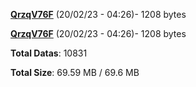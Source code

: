 [**QrzqV76F**](/data/QrzqV76F.txt) (20/02/23 - 04:26)- 1208 bytes

[**QrzqV76F**](/data/QrzqV76F.txt) (20/02/23 - 04:26)- 1208 bytes

**Total Datas**: 10831

**Total Size**: 69.59 MB / 69.6 MB